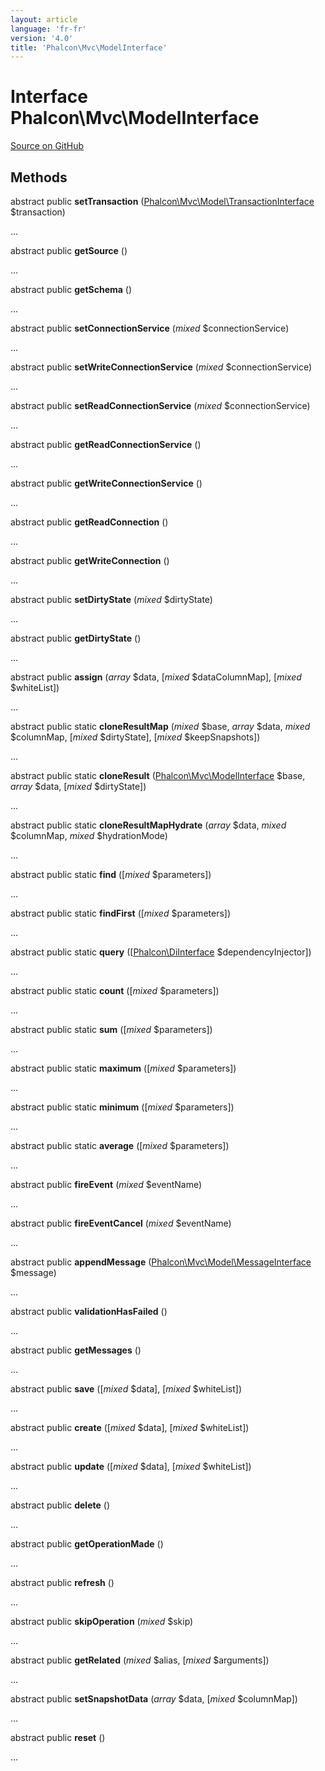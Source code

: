 ```yaml
---
layout: article
language: 'fr-fr'
version: '4.0'
title: 'Phalcon\Mvc\ModelInterface'
---
```

# Interface **Phalcon\Mvc\ModelInterface**

<a href="https://github.com/phalcon/cphalcon/tree/v4.0.0/phalcon/mvc/modelinterface.zep" class="btn btn-default btn-sm">Source on GitHub</a>

## Methods

abstract public **setTransaction** ([Phalcon\Mvc\Model\TransactionInterface](Phalcon_Mvc_Model_TransactionInterface) $transaction)

...

abstract public **getSource** ()

...

abstract public **getSchema** ()

...

abstract public **setConnectionService** (*mixed* $connectionService)

...

abstract public **setWriteConnectionService** (*mixed* $connectionService)

...

abstract public **setReadConnectionService** (*mixed* $connectionService)

...

abstract public **getReadConnectionService** ()

...

abstract public **getWriteConnectionService** ()

...

abstract public **getReadConnection** ()

...

abstract public **getWriteConnection** ()

...

abstract public **setDirtyState** (*mixed* $dirtyState)

...

abstract public **getDirtyState** ()

...

abstract public **assign** (*array* $data, [*mixed* $dataColumnMap], [*mixed* $whiteList])

...

abstract public static **cloneResultMap** (*mixed* $base, *array* $data, *mixed* $columnMap, [*mixed* $dirtyState], [*mixed* $keepSnapshots])

...

abstract public static **cloneResult** ([Phalcon\Mvc\ModelInterface](Phalcon_Mvc_ModelInterface) $base, *array* $data, [*mixed* $dirtyState])

...

abstract public static **cloneResultMapHydrate** (*array* $data, *mixed* $columnMap, *mixed* $hydrationMode)

...

abstract public static **find** ([*mixed* $parameters])

...

abstract public static **findFirst** ([*mixed* $parameters])

...

abstract public static **query** ([[Phalcon\DiInterface](Phalcon_DiInterface) $dependencyInjector])

...

abstract public static **count** ([*mixed* $parameters])

...

abstract public static **sum** ([*mixed* $parameters])

...

abstract public static **maximum** ([*mixed* $parameters])

...

abstract public static **minimum** ([*mixed* $parameters])

...

abstract public static **average** ([*mixed* $parameters])

...

abstract public **fireEvent** (*mixed* $eventName)

...

abstract public **fireEventCancel** (*mixed* $eventName)

...

abstract public **appendMessage** ([Phalcon\Mvc\Model\MessageInterface](Phalcon_Mvc_Model_MessageInterface) $message)

...

abstract public **validationHasFailed** ()

...

abstract public **getMessages** ()

...

abstract public **save** ([*mixed* $data], [*mixed* $whiteList])

...

abstract public **create** ([*mixed* $data], [*mixed* $whiteList])

...

abstract public **update** ([*mixed* $data], [*mixed* $whiteList])

...

abstract public **delete** ()

...

abstract public **getOperationMade** ()

...

abstract public **refresh** ()

...

abstract public **skipOperation** (*mixed* $skip)

...

abstract public **getRelated** (*mixed* $alias, [*mixed* $arguments])

...

abstract public **setSnapshotData** (*array* $data, [*mixed* $columnMap])

...

abstract public **reset** ()

...